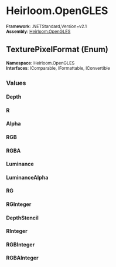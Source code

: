 # Heirloom.OpenGLES

<small>**Framework**: .NETStandard,Version=v2.1</small>  
<small>**Assembly**: [Heirloom.OpenGLES](../Heirloom.OpenGLES/Heirloom.OpenGLES.md)</small>  

## TexturePixelFormat (Enum)
<small>**Namespace**: Heirloom.OpenGLES</sub></small>  
<small>**Interfaces**: IComparable, IFormattable, IConvertible</small>  

### Values

#### Depth


#### R


#### Alpha


#### RGB


#### RGBA


#### Luminance


#### LuminanceAlpha


#### RG


#### RGInteger


#### DepthStencil


#### RInteger


#### RGBInteger


#### RGBAInteger


